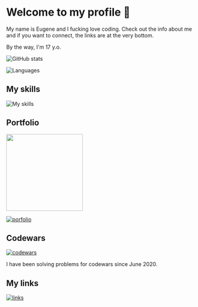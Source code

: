

# Welcome to my profile 👋

My name is Eugene and I fucking love coding. Check out the info about me and if you want to connect, the links are at the very bottom.

By the way, I'm 17 y.o.

![GitHub stats](https://github-readme-stats.vercel.app/api?username=ParzivalEugene&show_icons=true&bg_color=30,e96443,904e95&title_color=fff&text_color=fff&icon_color=fff&hide_border=true&count_private=true)

![Languages](https://github-readme-stats.vercel.app/api/top-langs/?username=ParzivalEugene&layout=compact&count_private=true&bg_color=30,e96443,904e95&title_color=fff&text_color=fff&icon_color=fff&hide_border=true)

## My skills

![My skills](https://skillicons.dev/icons?i=ts,js,md,html,css,sass,figma,tailwind,styledcomponents,nodejs,react,next,express,docker,py,fastapi,django,prisma,postgres,mongo,git&theme=dark&perline=7)

## Portfolio

<img src="https://avatars.githubusercontent.com/u/60107488?v=4" width="204">

[![porfolio](https://img.shields.io/badge/michkoff-portfolio-blueviolet?style=for-the-badge&logo=chainlink)](https://www.michkoff.com)

## Codewars 

[![codewars](https://www.codewars.com/users/ParzivalEugene/badges/large)](https://www.codewars.com/users/ParzivalEugene)

I have been solving problems for codewars since June 2020.

## My links

[![links](https://img.shields.io/badge/michkoff-links-blueviolet?style=for-the-badge&logo=chainlink)](https://links.michkoff.com)
